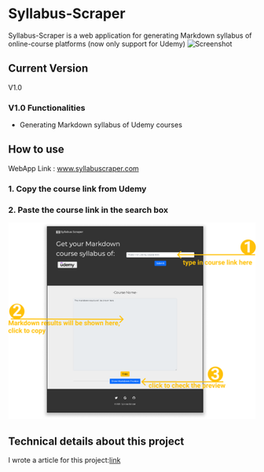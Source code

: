 # Syllabus-Scraper
Syllabus-Scraper is a web application for generating Markdown syllabus of online-course platforms (now only support for Udemy)
![Screenshot](/images/projectgif.gif)

## Current Version
V1.0
### V1.0 Functionalities
* Generating Markdown syllabus of Udemy courses

## How to use
WebApp Link : www.syllabuscraper.com
### 1. Copy the course link from Udemy 
### 2. Paste the course link in the search box
![Screenshot](/images/index.png)

## Technical details about this project
I wrote a article for this project:[link](https://medium.com/@monkeyappleh/building-an-online-course-syllabus-scraper-with-flask-udemyapi-postgresql-on-heroku-262b727e228b)
